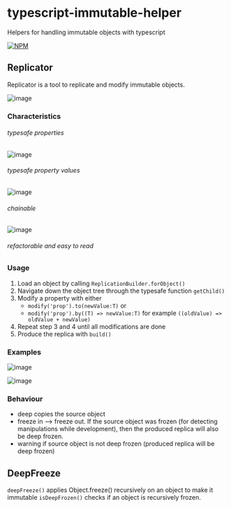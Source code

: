 # typescript-immutable-helper
Helpers for handling immutable objects with typescript

[![NPM](https://nodei.co/npm/typescript-immutable-helper.png)](https://nodei.co/npm/typescript-immutable-helper/)

## Replicator

Replicator is a tool to replicate and modify immutable objects.

![image](https://user-images.githubusercontent.com/20232625/28767484-22a1d330-75d4-11e7-9667-01271c7e2448.png)

### Characteristics
###### typesafe properties
![image](https://user-images.githubusercontent.com/20232625/28767468-14cb5aa6-75d4-11e7-8193-dcf828133035.png)
###### typesafe property values
![image](https://user-images.githubusercontent.com/20232625/28767500-3b6f082e-75d4-11e7-8ec3-1e1392209396.png)
###### chainable
![image](https://user-images.githubusercontent.com/20232625/28767664-dc00269c-75d4-11e7-9c6d-c179c0b12eaf.png)
###### refactorable and easy to read

### Usage

1. Load an object by calling `ReplicationBuilder.forObject()`
2. Navigate down the object tree through the typesafe function `getChild()`
3. Modify a property with either 
    - `modify('prop').to(newValue:T)` or
    - `modify('prop').by((T) => newValue:T)` for example `((oldValue) => oldValue + newValue)`
4. Repeat step 3 and 4 until all modifications are done
5. Produce the replica with `build()`

### Examples

![image](https://user-images.githubusercontent.com/20232625/28767484-22a1d330-75d4-11e7-9667-01271c7e2448.png)

![image](https://user-images.githubusercontent.com/20232625/28767522-55f40ea6-75d4-11e7-8faf-0c1bf9f91953.png)

### Behaviour

-   deep copies the source object
-   freeze in --> freeze out. If the source object was frozen (for detecting manipulations while development), then the produced replica will also be deep frozen.
-   warning if source object is not deep frozen (produced replica will be deep frozen)

## DeepFreeze

`deepFreeze()` applies Object.freeze() recursively on an object to make it immutable
`isDeepFrozen()` checks if an object is recursively frozen.
